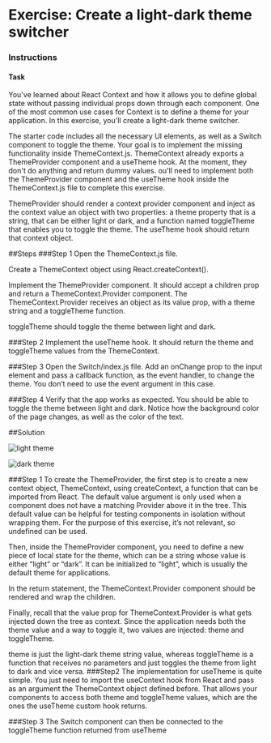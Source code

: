 # Exercise: Create a light-dark theme switcher
### Instructions
#### Task
You've learned about React Context and how it allows you to define global state without passing individual props down through each component. One of the most common use cases for Context is to define a theme for your application. In this exercise, you'll create a light-dark theme switcher.

The starter code includes all the necessary UI elements, as well as a Switch component to toggle the theme. Your goal is to implement the missing functionality inside ThemeContext.js. ThemeContext already exports a ThemeProvider component and a useTheme hook. At the moment, they don't do anything and return dummy values.
ou'll need to implement both the ThemeProvider component and the useTheme hook inside the ThemeContext.js file to complete this exercise.

ThemeProvider should render a context provider component and inject as the context value an object with two properties: a theme property that is a string, that can be either light or dark, and a function named toggleTheme that enables you to toggle the theme. The useTheme hook should return that context object.

##Steps
###Step 1
Open the ThemeContext.js file.

Create a ThemeContext object using React.createContext().

Implement the ThemeProvider component. It should accept a children prop and return a ThemeContext.Provider component. The ThemeContext.Provider receives an object as its value prop, with a theme string and a toggleTheme function.

toggleTheme should toggle the theme between light and dark.

###Step 2
Implement the useTheme hook. It should return the theme and toggleTheme values from the ThemeContext.

###Step 3
Open the Switch/index.js file. Add an onChange prop to the input element and pass a callback function, as the event handler, to change the theme. You don’t need to use the event argument in this case.

###Step 4
Verify that the app works as expected. You should be able to toggle the theme between light and dark. Notice how the background color of the page changes, as well as the color of the text.

##Solution

![light theme](C:\Users\Admin\WebstormProjects\ReactV7\microProjects\light-dark-theme-context\public\img\lightTheme.png "Optional title")

![dark theme](C:\Users\Admin\WebstormProjects\ReactV7\microProjects\light-dark-theme-context\public\img\darkTheme.png "Optional title")


###Step 1
To create the ThemeProvider, the first step is to create a new context object, ThemeContext, using createContext, a function that can be imported from React. The default value argument is only used when a component does not have a matching Provider above it in the tree. This default value can be helpful for testing components in isolation without wrapping them. For the purpose of this exercise, it’s not relevant, so undefined can be used.

Then, inside the ThemeProvider component, you need to define a new piece of local state for the theme, which can be a string whose value is either “light” or “dark”. It can be initialized to “light”, which is usually the default theme for applications.

In the return statement, the ThemeContext.Provider  component should be rendered and wrap the children.

Finally, recall that the value prop for ThemeContext.Provider is what gets injected down the tree as context. Since the application needs both the theme value and a way to toggle it, two values are injected: theme and toggleTheme.

theme is just the light-dark theme string value, whereas toggleTheme is a function that receives no parameters and just toggles the theme from light to dark and vice versa.
###Step2
The implementation for useTheme is quite simple. You just need to import the useContext hook from React and pass as an argument the ThemeContext object defined before. That allows your components to access both theme and toggleTheme values, which are the ones the useTheme custom hook returns.

###Step 3
The Switch component can then be connected to the toggleTheme function returned from useTheme 

